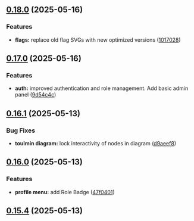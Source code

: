 ## [0.18.0](https://github.com/gdamalis/toulmin-lab/compare/v0.17.0...v0.18.0) (2025-05-16)


### Features

* **flags:** replace old flag SVGs with new optimized versions ([1017028](https://github.com/gdamalis/toulmin-lab/commit/1017028dc8c50f5127ecbd14ca7a45f43569daf4))

## [0.17.0](https://github.com/gdamalis/toulmin-lab/compare/v0.16.1...v0.17.0) (2025-05-16)


### Features

* **auth:**  improved authentication and role management. Add basic admin panel ([9d54c4c](https://github.com/gdamalis/toulmin-lab/commit/9d54c4cf10cc0ef361bd45697b932dd70576ba25))

## [0.16.1](https://github.com/gdamalis/toulmin-lab/compare/v0.16.0...v0.16.1) (2025-05-13)


### Bug Fixes

* **toulmin diagram:** lock interactivity of nodes in diagram ([d9aeef8](https://github.com/gdamalis/toulmin-lab/commit/d9aeef8fb2da3e272c12589da35757b8fe657560))

## [0.16.0](https://github.com/gdamalis/toulmin-lab/compare/v0.15.4...v0.16.0) (2025-05-13)


### Features

* **profile menu:** add Role Badge ([47f0401](https://github.com/gdamalis/toulmin-lab/commit/47f0401e9ba5b6ff81b43a25ec47a8126dfe53b2))

## [0.15.4](https://github.com/gdamalis/toulmin-lab/compare/v0.15.3...v0.15.4) (2025-05-13)

